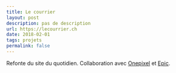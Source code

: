 ```yaml
---
title: Le courrier
layout: post
description: pas de description
url: https://lecourrier.ch
date: 2018-02-01
tags: projets
permalink: false
---
```

Refonte du site du quotidien. Collaboration avec <a href="//onepixel.ch" target="_blank">Onepixel</a> et <a href="https://epicstudio.ch/" target="_blank">Epic</a>. 
